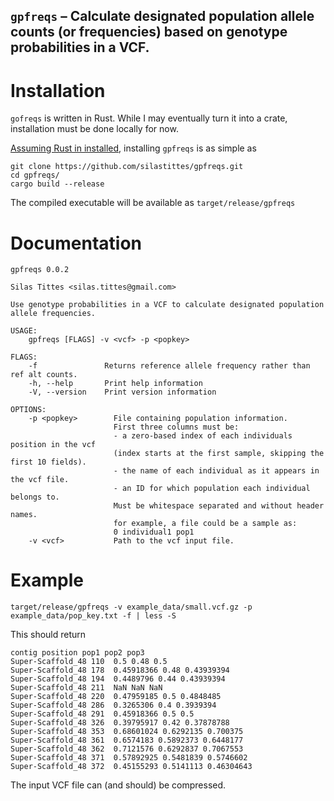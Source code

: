## `gpfreqs` – Calculate designated population allele counts (or frequencies) based on genotype probabilities in a VCF.

# Installation

`gofreqs` is written in Rust. While I may eventually turn it into a crate, installation must be done locally for now. 

[Assuming Rust in installed](https://www.rust-lang.org/tools/install), installing `gpfreqs` is as simple as 

```
git clone https://github.com/silastittes/gpfreqs.git
cd gpfreqs/
cargo build --release
```

The compiled executable will be available as `target/release/gpfreqs`

# Documentation

```
gpfreqs 0.0.2

Silas Tittes <silas.tittes@gmail.com>

Use genotype probabilities in a VCF to calculate designated population allele frequencies.

USAGE:
    gpfreqs [FLAGS] -v <vcf> -p <popkey>

FLAGS:
    -f               Returns reference allele frequency rather than ref alt counts.
    -h, --help       Print help information
    -V, --version    Print version information

OPTIONS:
    -p <popkey>        File containing population information.
                       First three columns must be:
                       - a zero-based index of each individuals position in the vcf
                       (index starts at the first sample, skipping the first 10 fields).
                       - the name of each individual as it appears in the vcf file.
                       - an ID for which population each individual belongs to.
                       Must be whitespace separated and without header names.
                       for example, a file could be a sample as:
                       0 individual1 pop1
    -v <vcf>           Path to the vcf input file.
```

# Example

```
target/release/gpfreqs -v example_data/small.vcf.gz -p example_data/pop_key.txt -f | less -S
```

This should return

```
contig position pop1 pop2 pop3 
Super-Scaffold_48 110  0.5 0.48 0.5
Super-Scaffold_48 178  0.45918366 0.48 0.43939394
Super-Scaffold_48 194  0.4489796 0.44 0.43939394
Super-Scaffold_48 211  NaN NaN NaN
Super-Scaffold_48 220  0.47959185 0.5 0.4848485
Super-Scaffold_48 286  0.3265306 0.4 0.3939394
Super-Scaffold_48 291  0.45918366 0.5 0.5
Super-Scaffold_48 326  0.39795917 0.42 0.37878788
Super-Scaffold_48 353  0.68601024 0.6292135 0.700375
Super-Scaffold_48 361  0.6574183 0.5892373 0.6448177
Super-Scaffold_48 362  0.7121576 0.6292837 0.7067553
Super-Scaffold_48 371  0.57892925 0.5481839 0.5746602
Super-Scaffold_48 372  0.45155293 0.5141113 0.46304643
```

The input VCF file can (and should) be compressed.

